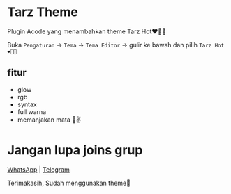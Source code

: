 # Tarz Theme
Plugin Acode yang menambahkan theme Tarz Hot❤️‍🔥🔥

Buka `Pengaturan` -> `Tema` -> `Tema Editor` -> gulir ke bawah dan pilih `Tarz Hot❤️‍🔥🔥`

## fitur
- glow
- rgb
- syntax
- full warna
- memanjakan mata 🗿✌️

# Jangan lupa joins grup
   [WhatsApp](https://chat.whatsapp.com/Gomu4BhzluT3gaXRHmNs4n) |
   [Telegram](https://t.me/TarnaWijaya_grup)
    
Terimakasih, Sudah menggunakan theme🥰
